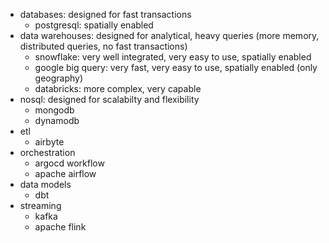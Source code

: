 - databases: designed for fast transactions
    - postgresql: spatially enabled
- data warehouses: designed for analytical, heavy queries (more memory, distributed queries, no fast transactions)
    - snowflake: very well integrated, very easy to use, spatially enabled
    - google big query: very fast, very easy to use, spatially enabled (only geography)
    - databricks: more complex, very capable
- nosql: designed for scalabilty and flexibility
    - mongodb
    - dynamodb
- etl 
    - airbyte
- orchestration
    - argocd workflow
    - apache airflow
- data models 
    - dbt
- streaming
    - kafka
    - apache flink            